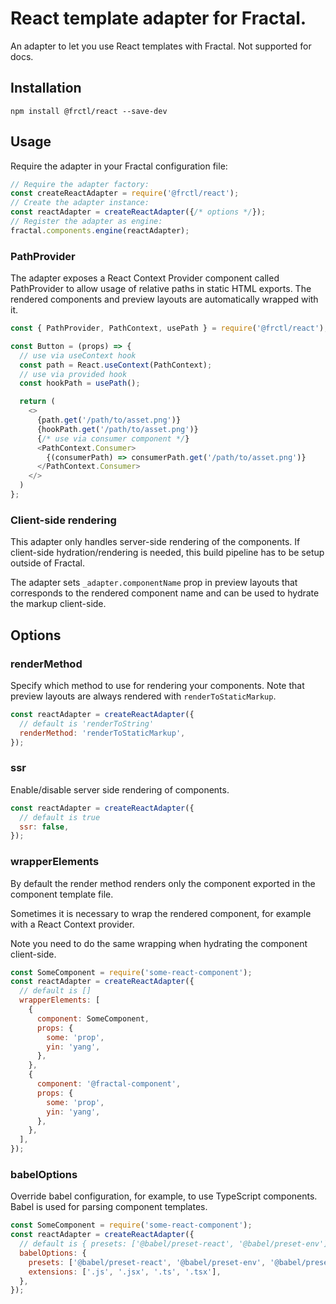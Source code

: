 # React template adapter for Fractal.

An adapter to let you use React templates with Fractal. Not supported for docs.

## Installation
```
npm install @frctl/react --save-dev
```

## Usage
Require the adapter in your Fractal configuration file:
```js
// Require the adapter factory:
const createReactAdapter = require('@frctl/react');
// Create the adapter instance:
const reactAdapter = createReactAdapter({/* options */});
// Register the adapter as engine:
fractal.components.engine(reactAdapter);
```

### PathProvider

The adapter exposes a React Context Provider component called PathProvider to allow usage of relative paths in static HTML exports. The rendered components and preview layouts are automatically wrapped with it.

```js
const { PathProvider, PathContext, usePath } = require('@frctl/react');

const Button = (props) => {
  // use via useContext hook
  const path = React.useContext(PathContext);
  // use via provided hook
  const hookPath = usePath();

  return (
    <>
      {path.get('/path/to/asset.png')}
      {hookPath.get('/path/to/asset.png')}
      {/* use via consumer component */}
      <PathContext.Consumer>
        {(consumerPath) => consumerPath.get('/path/to/asset.png')}
      </PathContext.Consumer>
    </>
  )
};
```

### Client-side rendering

This adapter only handles server-side rendering of the components. If client-side hydration/rendering is needed, this build pipeline has to be setup outside of Fractal.

The adapter sets `_adapter.componentName` prop in preview layouts that corresponds to the rendered component name and can be used to hydrate the markup client-side.

## Options

### renderMethod

Specify which method to use for rendering your components. Note that preview layouts are always rendered with `renderToStaticMarkup`.

```js
const reactAdapter = createReactAdapter({
  // default is 'renderToString'
  renderMethod: 'renderToStaticMarkup',
});
```

### ssr

Enable/disable server side rendering of components.

```js
const reactAdapter = createReactAdapter({
  // default is true
  ssr: false,
});
```

### wrapperElements

By default the render method renders only the component exported in the component template file.

Sometimes it is necessary to wrap the rendered component, for example with a React Context provider.

Note you need to do the same wrapping when hydrating the component client-side.

```js
const SomeComponent = require('some-react-component');
const reactAdapter = createReactAdapter({
  // default is []
  wrapperElements: [
    {
      component: SomeComponent,
      props: {
        some: 'prop',
        yin: 'yang',
      },
    },
    {
      component: '@fractal-component',
      props: {
        some: 'prop',
        yin: 'yang',
      },
    },
  ],
});
```

### babelOptions

Override babel configuration, for example, to use TypeScript components. Babel is used for parsing component templates.
```js
const SomeComponent = require('some-react-component');
const reactAdapter = createReactAdapter({
  // default is { presets: ['@babel/preset-react', '@babel/preset-env'] }
  babelOptions: {
    presets: ['@babel/preset-react', '@babel/preset-env', '@babel/preset-typescript'],
    extensions: ['.js', '.jsx', '.ts', '.tsx'],
  },
});
```
